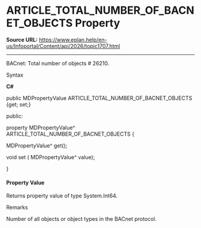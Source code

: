 # ARTICLE_TOTAL_NUMBER_OF_BACNET_OBJECTS Property

**Source URL:** https://www.eplan.help/en-us/Infoportal/Content/api/2026/topic1707.html

---

BACnet: Total number of objects # 26210.

Syntax

**C#**



public MDPropertyValue ARTICLE_TOTAL_NUMBER_OF_BACNET_OBJECTS {get; set;}

public:

property MDPropertyValue^ ARTICLE_TOTAL_NUMBER_OF_BACNET_OBJECTS {

   MDPropertyValue^ get();

   void set (    MDPropertyValue^ value);

}


#### Property Value

Returns property value of type System.Int64.

Remarks

Number of all objects or object types in the BACnet protocol.
